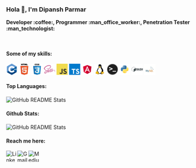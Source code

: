 ### Hola 👋, I'm Dipansh Parmar
<p><b>Developer :coffee:, Programmer :man_office_worker:, Penetration Tester :man_technologist:</b></p>

<br/>

#### Some of my skills:
<code><img height="30" src="https://raw.githubusercontent.com/github/explore/80688e429a7d4ef2fca1e82350fe8e3517d3494d/topics/cpp/cpp.png"></code>
<code><img height="30" src="https://raw.githubusercontent.com/github/explore/80688e429a7d4ef2fca1e82350fe8e3517d3494d/topics/html/html.png"></code>
<code><img height="30" src="https://raw.githubusercontent.com/github/explore/80688e429a7d4ef2fca1e82350fe8e3517d3494d/topics/css/css.png"></code>
<code><img height="30" src="https://raw.githubusercontent.com/github/explore/80688e429a7d4ef2fca1e82350fe8e3517d3494d/topics/sass/sass.png"></code>
<code><img height="30" src="https://raw.githubusercontent.com/github/explore/80688e429a7d4ef2fca1e82350fe8e3517d3494d/topics/javascript/javascript.png"></code>
<code><img height="30" src="https://raw.githubusercontent.com/github/explore/80688e429a7d4ef2fca1e82350fe8e3517d3494d/topics/typescript/typescript.png"></code>
<code><img height="30" src="https://raw.githubusercontent.com/github/explore/80688e429a7d4ef2fca1e82350fe8e3517d3494d/topics/angular/angular.png"></code>
<code><img height="30" src="https://raw.githubusercontent.com/github/explore/80688e429a7d4ef2fca1e82350fe8e3517d3494d/topics/linux/linux.png"></code>
<code><img height="30" src="https://raw.githubusercontent.com/github/explore/80688e429a7d4ef2fca1e82350fe8e3517d3494d/topics/terminal/terminal.png"></code>
<code><img height="30" src="https://raw.githubusercontent.com/github/explore/80688e429a7d4ef2fca1e82350fe8e3517d3494d/topics/python/python.png"></code>
<code><img height="30" src="https://raw.githubusercontent.com/github/explore/80688e429a7d4ef2fca1e82350fe8e3517d3494d/topics/bash/bash.png"></code>
<code><img height="30" src="https://raw.githubusercontent.com/github/explore/80688e429a7d4ef2fca1e82350fe8e3517d3494d/topics/mysql/mysql.png"></code>
<br/>
#### Top Languages:
<img align="center" src="https://github-readme-stats.vercel.app/api/top-langs/?username=dipanshparmar&layout=compact&hide=html&theme=radical" alt="GitHub README Stats" />

#### Github Stats:
<img align="center" src="https://github-readme-stats.vercel.app/api?username=dipanshparmar&show_icons=true&theme=radical" alt="GitHub README Stats" />

<br/>

#### Reach me here:
<a href="https://www.linkedin.com/in/dipansh-parmar-346774181/" target="_blank">   
  <img align="left" src="https://cdn.jsdelivr.net/npm/simple-icons@3.0.1/icons/linkedin.svg" alt="LinkedIn icon" height="30" width="30" />
</a>
<a href="mailto:dipanshparmar870@gmail.com">   
  <img align="left" src="https://cdn.jsdelivr.net/npm/simple-icons@3.0.1/icons/gmail.svg" alt="Gmail icon" height="30" width="30" />
</a> 
<a href="https://medium.com/@dipanshparmar870" target="_blank">   
  <img align="left" src="https://cdn.jsdelivr.net/npm/simple-icons@3.0.1/icons/medium.svg" alt="Medium icon" height="30" width="30" />
</a>
